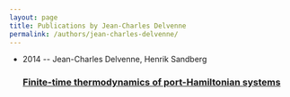 ```yaml
---
layout: page
title: Publications by Jean-Charles Delvenne
permalink: /authors/jean-charles-delvenne/
---
```


<ul class="post-list">
<li><span class='post-meta'>2014 -- Jean-Charles Delvenne, Henrik Sandberg</span><h3><a class='post-link' href='../../finite-time-thermodynamics-of-port-hamiltonian-systems'>Finite-time thermodynamics of port-Hamiltonian systems</a></h3></li>

</ul>
